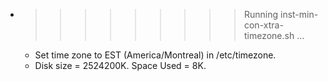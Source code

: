 * >>>>>>>>> Running inst-min-con-xtra-timezone.sh ...
  * Set time zone to EST (America/Montreal) in /etc/timezone.
  * Disk size = 2524200K. Space Used = 8K.
